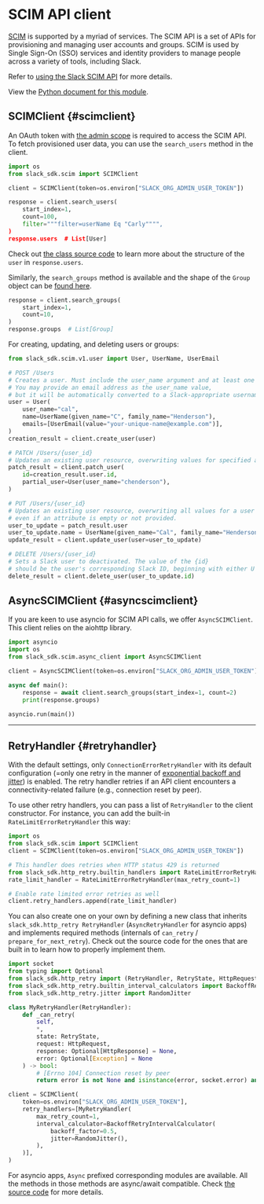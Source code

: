 # SCIM API client

[SCIM](http://www.simplecloud.info/) is supported by a myriad of services. The SCIM API is a set of APIs for provisioning and managing user accounts and groups. SCIM is used by Single Sign-On (SSO) services and identity providers to manage people across a variety of tools, including Slack.

Refer to [using the Slack SCIM API](https://docs.slack.dev/admins/scim-api) for more details.

View the [Python document for this module](https://tools.slack.dev/python-slack-sdk/api-docs/slack_sdk/).

## SCIMClient {#scimclient}

An OAuth token with [the admin scope](https://docs.slack.dev/reference/scopes/admin) is required to access the SCIM API. To fetch provisioned user data, you can use the `search_users` method in the client.

``` python
import os
from slack_sdk.scim import SCIMClient

client = SCIMClient(token=os.environ["SLACK_ORG_ADMIN_USER_TOKEN"])

response = client.search_users(
    start_index=1,
    count=100,
    filter="""filter=userName Eq "Carly"""",
)
response.users  # List[User]
```

Check out [the class source code](https://github.com/slackapi/python-slack-sdk/blob/main/slack_sdk/scim/v1/user.py) to learn more about the structure of the `user` in `response.users`.

Similarly, the `search_groups` method is available and the shape of the `Group` object can be [found here](https://github.com/slackapi/python-slack-sdk/blob/main/slack_sdk/scim/v1/group.py).

``` python
response = client.search_groups(
    start_index=1,
    count=10,
)
response.groups  # List[Group]
```

For creating, updating, and deleting users or groups:

``` python
from slack_sdk.scim.v1.user import User, UserName, UserEmail

# POST /Users
# Creates a user. Must include the user_name argument and at least one email address.
# You may provide an email address as the user_name value,
# but it will be automatically converted to a Slack-appropriate username.
user = User(
    user_name="cal",
    name=UserName(given_name="C", family_name="Henderson"),
    emails=[UserEmail(value="your-unique-name@example.com")],
)
creation_result = client.create_user(user)

# PATCH /Users/{user_id}
# Updates an existing user resource, overwriting values for specified attributes.
patch_result = client.patch_user(
    id=creation_result.user.id,
    partial_user=User(user_name="chenderson"),
)

# PUT /Users/{user_id}
# Updates an existing user resource, overwriting all values for a user
# even if an attribute is empty or not provided.
user_to_update = patch_result.user
user_to_update.name = UserName(given_name="Cal", family_name="Henderson")
update_result = client.update_user(user=user_to_update)

# DELETE /Users/{user_id}
# Sets a Slack user to deactivated. The value of the {id}
# should be the user's corresponding Slack ID, beginning with either U or W.
delete_result = client.delete_user(user_to_update.id)
```

## AsyncSCIMClient {#asyncscimclient}

If you are keen to use asyncio for SCIM API calls, we offer `AsyncSCIMClient`. This client relies on the aiohttp library.

``` python
import asyncio
import os
from slack_sdk.scim.async_client import AsyncSCIMClient

client = AsyncSCIMClient(token=os.environ["SLACK_ORG_ADMIN_USER_TOKEN"])

async def main():
    response = await client.search_groups(start_index=1, count=2)
    print(response.groups)

asyncio.run(main())
```

------------------------------------------------------------------------

## RetryHandler {#retryhandler}

With the default settings, only `ConnectionErrorRetryHandler` with its default configuration (=only one retry in the manner of [exponential backoff and jitter](https://aws.amazon.com/blogs/architecture/exponential-backoff-and-jitter/)) is enabled. The retry handler retries if an API client encounters a connectivity-related failure (e.g., connection reset by peer).

To use other retry handlers, you can pass a list of `RetryHandler` to the client constructor. For instance, you can add the built-in `RateLimitErrorRetryHandler` this way:

``` python
import os
from slack_sdk.scim import SCIMClient
client = SCIMClient(token=os.environ["SLACK_ORG_ADMIN_USER_TOKEN"])

# This handler does retries when HTTP status 429 is returned
from slack_sdk.http_retry.builtin_handlers import RateLimitErrorRetryHandler
rate_limit_handler = RateLimitErrorRetryHandler(max_retry_count=1)

# Enable rate limited error retries as well
client.retry_handlers.append(rate_limit_handler)
```

You can also create one on your own by defining a new class that inherits `slack_sdk.http_retry RetryHandler` (`AsyncRetryHandler` for asyncio apps) and implements required methods (internals of `can_retry` / `prepare_for_next_retry`). Check out the source code for the ones that are built in to learn how to properly implement them.

``` python
import socket
from typing import Optional
from slack_sdk.http_retry import (RetryHandler, RetryState, HttpRequest, HttpResponse)
from slack_sdk.http_retry.builtin_interval_calculators import BackoffRetryIntervalCalculator
from slack_sdk.http_retry.jitter import RandomJitter

class MyRetryHandler(RetryHandler):
    def _can_retry(
        self,
        *,
        state: RetryState,
        request: HttpRequest,
        response: Optional[HttpResponse] = None,
        error: Optional[Exception] = None
    ) -> bool:
        # [Errno 104] Connection reset by peer
        return error is not None and isinstance(error, socket.error) and error.errno == 104

client = SCIMClient(
    token=os.environ["SLACK_ORG_ADMIN_USER_TOKEN"],
    retry_handlers=[MyRetryHandler(
        max_retry_count=1,
        interval_calculator=BackoffRetryIntervalCalculator(
            backoff_factor=0.5,
            jitter=RandomJitter(),
        ),
    )],
)
```

For asyncio apps, `Async` prefixed corresponding modules are available. All the methods in those methods are async/await compatible. Check [the source code](https://github.com/slackapi/python-slack-sdk/blob/main/slack_sdk/http_retry/async_handler.py) for more details.
